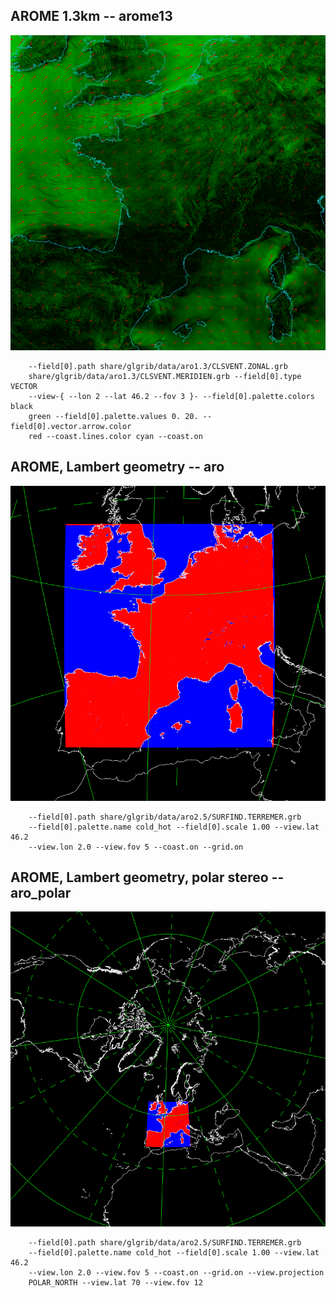 ## AROME 1.3km -- arome13
![](../test/arome13/TEST_0000.png)

```
    --field[0].path share/glgrib/data/aro1.3/CLSVENT.ZONAL.grb 
    share/glgrib/data/aro1.3/CLSVENT.MERIDIEN.grb --field[0].type VECTOR 
    --view-{ --lon 2 --lat 46.2 --fov 3 }- --field[0].palette.colors black 
    green --field[0].palette.values 0. 20. --field[0].vector.arrow.color 
    red --coast.lines.color cyan --coast.on 
```
## AROME, Lambert geometry -- aro
![](../test/aro/TEST_0000.png)

```
    --field[0].path share/glgrib/data/aro2.5/SURFIND.TERREMER.grb 
    --field[0].palette.name cold_hot --field[0].scale 1.00 --view.lat 46.2 
    --view.lon 2.0 --view.fov 5 --coast.on --grid.on 
```
## AROME, Lambert geometry, polar stereo -- aro_polar
![](../test/aro_polar/TEST_0000.png)

```
    --field[0].path share/glgrib/data/aro2.5/SURFIND.TERREMER.grb 
    --field[0].palette.name cold_hot --field[0].scale 1.00 --view.lat 46.2 
    --view.lon 2.0 --view.fov 5 --coast.on --grid.on --view.projection 
    POLAR_NORTH --view.lat 70 --view.fov 12 
```
